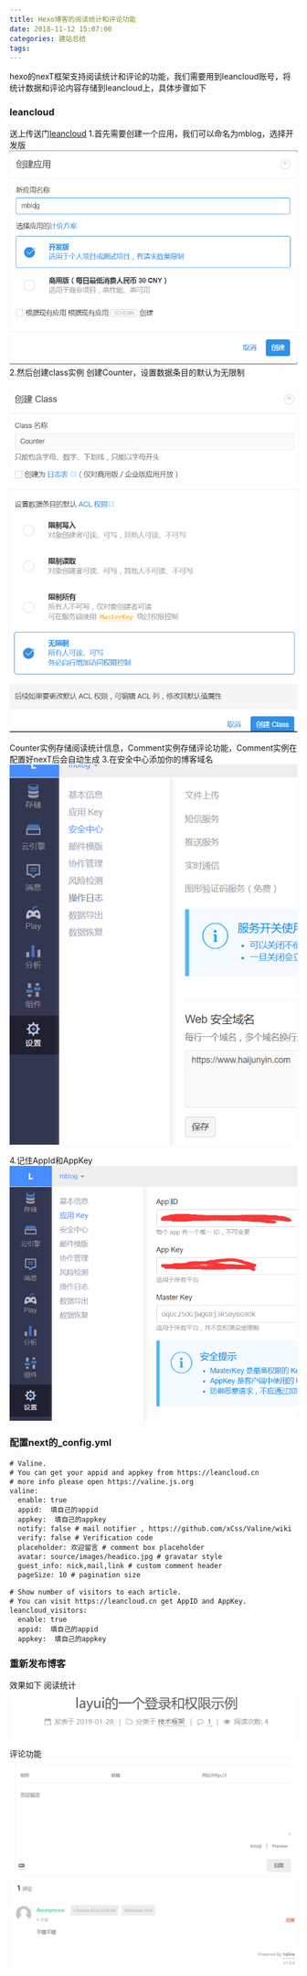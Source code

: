 ```yaml
---
title: Hexo博客的阅读统计和评论功能
date: 2018-11-12 15:07:00
categories: 建站总结
tags: 
---
```


hexo的nexT框架支持阅读统计和评论的功能，我们需要用到leancloud账号，将统计数据和评论内容存储到leancloud上，具体步骤如下
### leancloud
送上传送门[leancloud](https://leancloud.cn/)
1.首先需要创建一个应用，我们可以命名为mblog，选择开发版
<img src="../images/Station-HexoReadingCountAndComment-1.png">
2.然后创建class实例
创建Counter，设置数据条目的默认为无限制

<img src="../images/Station-HexoReadingCountAndComment-2.png">

Counter实例存储阅读统计信息，Comment实例存储评论功能，Comment实例在配置好nexT后会自动生成
3.在安全中心添加你的博客域名
<img src="../images/Station-HexoReadingCountAndComment-3.png">

4.记住AppId和AppKey
<img src="../images/Station-HexoReadingCountAndComment-4.png">

### 配置next的_config.yml
```
# Valine.
# You can get your appid and appkey from https://leancloud.cn
# more info please open https://valine.js.org
valine:
  enable: true
  appid:  填自己的appid
  appkey:  填自己的appkey
  notify: false # mail notifier , https://github.com/xCss/Valine/wiki
  verify: false # Verification code
  placeholder: 欢迎留言 # comment box placeholder
  avatar: source/images/headico.jpg # gravatar style
  guest_info: nick,mail,link # custom comment header
  pageSize: 10 # pagination size
```

```
# Show number of visitors to each article.
# You can visit https://leancloud.cn get AppID and AppKey.
leancloud_visitors:
  enable: true
  appid:  填自己的appid
  appkey:  填自己的appkey
```

### 重新发布博客
效果如下
阅读统计
<img src="../images/Station-HexoReadingCountAndComment-5.png">
评论功能
<img src="../images/Station-HexoReadingCountAndComment-6.png">
